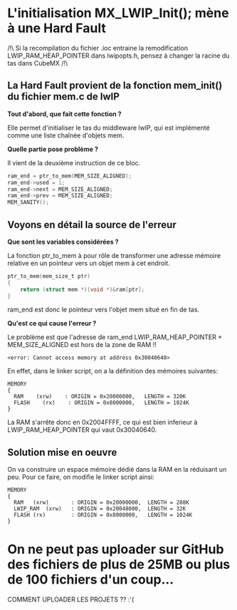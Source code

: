 # L'initialisation MX_LWIP_Init(); mène à une Hard Fault
/!\ Si la recompilation du fichier .ioc entraine la remodification LWIP_RAM_HEAP_POINTER dans lwipopts.h, pensez à changer la racine du tas dans CubeMX /!\
## La Hard Fault provient de la fonction mem_init() du fichier mem.c de lwIP
  
**Tout d'abord, que fait cette fonction ?**

Elle permet d'initialiser le tas du middleware lwIP, qui est implémenté comme une liste chaînée d'objets mem.

**Quelle partie pose problème ?**

Il vient de la deuxième instruction de ce bloc.
```c
ram_end = ptr_to_mem(MEM_SIZE_ALIGNED);
ram_end->used = 1;
ram_end->next = MEM_SIZE_ALIGNED;
ram_end->prev = MEM_SIZE_ALIGNED;
MEM_SANITY();
```
## Voyons en détail la source de l'erreur

**Que sont les variables considérées ?**

La fonction ptr_to_mem à pour rôle de transformer une adresse mémoire relative en un pointeur vers un objet mem à cet endroit.

```c
ptr_to_mem(mem_size_t ptr)
{
	return (struct mem *)(void *)&ram[ptr];
}
```

ram_end est donc le pointeur vers l'objet mem situé en fin de tas.

**Qu'est ce qui cause l'erreur ?**

Le problème est que l'adresse de ram_end LWIP_RAM_HEAP_POINTER + MEM_SIZE_ALIGNED est hors de la zone de RAM !!

```<error: Cannot access memory at address 0x30040640>```

En effet, dans le linker script, on a la définition des mémoires suivantes:

```
MEMORY
{
  RAM    (xrw)    : ORIGIN = 0x20000000,   LENGTH = 320K
  FLASH    (rx)    : ORIGIN = 0x8000000,   LENGTH = 1024K
}
```

La RAM s'arrête donc en 0x2004FFFF, ce qui est bien inferieur à LWIP_RAM_HEAP_POINTER qui vaut 0x30040640.

## Solution mise en oeuvre
On va construire un espace mémoire dédié dans la RAM en la réduisant un peu. Pour ce faire, on modifie le linker script ainsi:
```
MEMORY
{
  RAM	(xrw)		: ORIGIN = 0x20000000,	LENGTH = 288K
  LWIP_RAM	(xrw)	: ORIGIN = 0x20048000,	LENGTH = 32K
  FLASH	(rx)		: ORIGIN = 0x8000000,	LENGTH = 1024K
}
```

# On ne peut pas uploader sur GitHub des fichiers de plus de 25MB ou plus de 100 fichiers d'un coup...
COMMENT UPLOADER LES PROJETS ?? :'(
